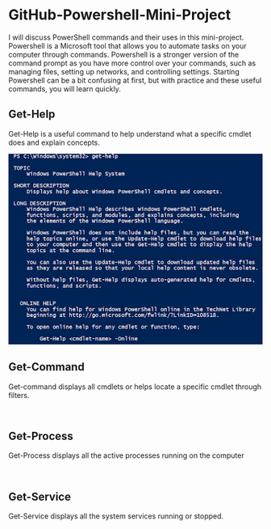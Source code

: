 
# GitHub-Powershell-Mini-Project
<p> I will discuss PowerShell commands and their uses in this mini-project. Powershell is a Microsoft tool that allows you to automate tasks on your computer through commands. Powershell is a stronger version of the command prompt as you have more control over your commands, such as managing files, setting up networks, and controlling settings. Starting Powershell can be a bit confusing at first, but with practice and these useful commands, you will learn quickly.</p>

<h2>Get-Help</h2>
<p>Get-Help is a useful command to help understand what a specific cmdlet does and explain concepts.</p>
<img src="assets/GetHelp.png" alt="Get-Help cmdlet">

<h2>Get-Command</h2>
<p>Get-command displays all cmdlets or helps locate a specific cmdlet through filters.</p>
<img>

<h2>Get-Process</h2>
<p>Get-Process displays all the active processes running on the computer </p>
<img>

<h2>Get-Service</h2>
<p>Get-Service displays all the system services running or stopped.</p>

